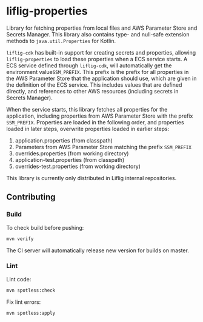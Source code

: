 # liflig-properties

Library for fetching properties from local files and AWS Parameter Store and Secrets Manager. This library also contains type- and null-safe extension methods to `java.util.Properties` for Kotlin.

`liflig-cdk` has built-in support for creating secrets and properties, allowing `liflig-properties` to load these properties when a ECS service starts.
A ECS service defined through `liflig-cdk`, will automatically get the environment value`SSM_PREFIX`. This prefix is the prefix for
all properties in the AWS Parameter Store that the application should use, which are given in the definition of the
ECS service. This includes values that are defined directly, and
references to other AWS resources (including secrets in Secrets Manager).

When the service starts, this library fetches all properties for the application, including properties from AWS Parameter Store with the prefix
`SSM_PREFIX`. Properties are loaded in the following order, and properties loaded in later steps, overwrite properties loaded in earlier steps:

1. application.properties (from classpath)
2. Parameters from AWS Parameter Store matching the prefix `SSM_PREFIX`
3. overrides.properties (from working directory)
4. application-test.properties (from classpath)
5. overrides-test.properties (from working directory)

This library is currently only distributed in Liflig internal repositories.

## Contributing

### Build

To check build before pushing:

```bash
mvn verify
```

The CI server will automatically release new version for builds on master.

### Lint

Lint code:

```bash
mvn spotless:check
```

Fix lint errors:

```bash
mvn spotless:apply
```
